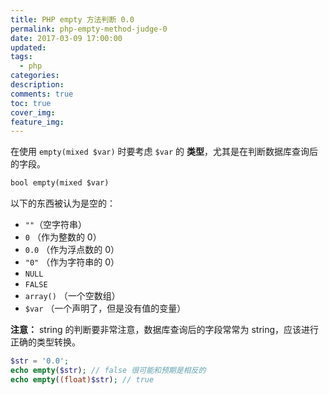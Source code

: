 ```yaml
---
title: PHP empty 方法判断 0.0
permalink: php-empty-method-judge-0
date: 2017-03-09 17:00:00
updated:
tags:
  - php
categories:
description:
comments: true
toc: true
cover_img:
feature_img:
---
```


在使用 `empty(mixed $var)` 时要考虑 `$var` 的 **类型**，尤其是在判断数据库查询后的字段。

<!-- more -->

```txt
bool empty(mixed $var)
```

以下的东西被认为是空的：

- `""`（空字符串）
- `0` （作为整数的 0）
- `0.0` （作为浮点数的 0）
- `"0"` （作为字符串的 0）
- `NULL`
- `FALSE`
- `array()` （一个空数组）
- `$var` （一个声明了，但是没有值的变量）

**注意：** string 的判断要非常注意，数据库查询后的字段常常为 string，应该进行正确的类型转换。

```php
$str = '0.0';
echo empty($str); // false 很可能和预期是相反的
echo empty((float)$str); // true
```
